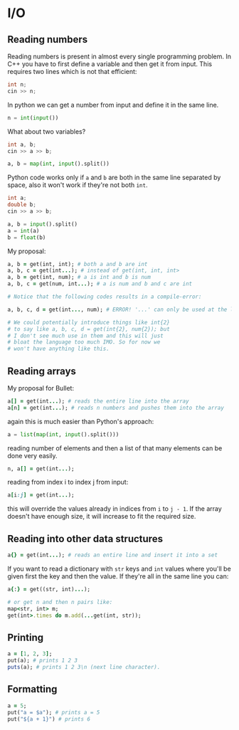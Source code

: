 # I/O

## Reading numbers

Reading numbers is present in almost every single programming problem. In C++ you have to first define a variable and then get it from input. This requires two lines which is not that efficient:

```C++
int n;
cin >> n;
```

In python we can get a number from input and define it in the same line.

```python
n = int(input())
```

What about two variables? 

```C++
int a, b;
cin >> a >> b;
```

```python
a, b = map(int, input().split())
```

Python code works only if `a` and `b` are both in the same line separated by space, also it won't work if they're not both `int`.

```C++
int a;
double b;
cin >> a >> b;
```

```python
a, b = input().split()
a = int(a)
b = float(b)
```

My proposal:

```ruby
a, b = get(int, int); # both a and b are int
a, b, c = get(int...); # instead of get(int, int, int>
a, b = get(int, num); # a is int and b is num
a, b, c = get(num, int...); # a is num and b and c are int

# Notice that the following codes results in a compile-error:

a, b, c, d = get(int..., num); # ERROR! '...' can only be used at the last argument.

# We could potentially introduce things like int{2}
# to say like a, b, c, d = get(int{2}, num{2}); but 
# I don't see much use in them and this will just
# bloat the language too much IMO. So for now we
# won't have anything like this.
```

## Reading arrays

My proposal for Bullet:

```ruby
a[] = get(int...); # reads the entire line into the array
a[n] = get(int...); # reads n numbers and pushes them into the array
```

again this is much easier than Python's approach:

```python
a = list(map(int, input().split()))
```

reading number of elements and then a list of that many elements can be done very easily.

```ruby
n, a[] = get(int...);
```

reading from index i to index j from input:
```ruby
a[i:j] = get(int...);
```
this will override the values already in indices from `i` to `j - 1`. If the array doesn't have enough size, it will increase to fit the required size.

## Reading into other data structures

```ruby
a{} = get(int...); # reads an entire line and insert it into a set
```

If you want to read a dictionary with `str` keys and `int` values where you'll be given first the key and then the value. If they're all in the same line you can:

```ruby
a{:} = get((str, int)...);

# or get n and then n pairs like:
map<str, int> m;
get(int>.times do m.add(...get(int, str));
```

## Printing

```ruby
a = [1, 2, 3];
put(a); # prints 1 2 3
puts(a); # prints 1 2 3\n (next line character).
```

## Formatting

```ruby
a = 5;
put("a = $a"); # prints a = 5
put("${a + 1}") # prints 6
```